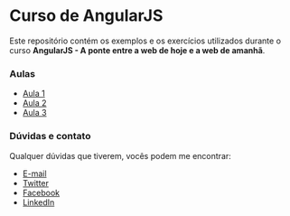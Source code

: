 # Curso de AngularJS

Este repositório contém os exemplos e os exercícios utilizados durante o curso **AngularJS - A ponte entre a web de hoje e a web de amanhã**.

### Aulas

* [Aula 1](https://github.com/luisdalmolin/CursoAngularJS/tree/gh-pages/Aula1)
* [Aula 2](https://github.com/luisdalmolin/CursoAngularJS/tree/gh-pages/Aula2)
* [Aula 3](https://github.com/luisdalmolin/CursoAngularJS/tree/gh-pages/Aula3)

### Dúvidas e contato

Qualquer dúvidas que tiverem, vocês podem me encontrar:

* [E-mail](mailto:luis.nh@gmail.com)
* [Twitter](https://twitter.com/luisdalmolin)
* [Facebook](https://www.facebook.com/luisdalmolin)
* [LinkedIn](https://br.linkedin.com/in/luisdalmolin)
